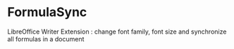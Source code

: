 # FormulaSync
LibreOffice Writer Extension : change font family, font size and synchronize all formulas in a document
